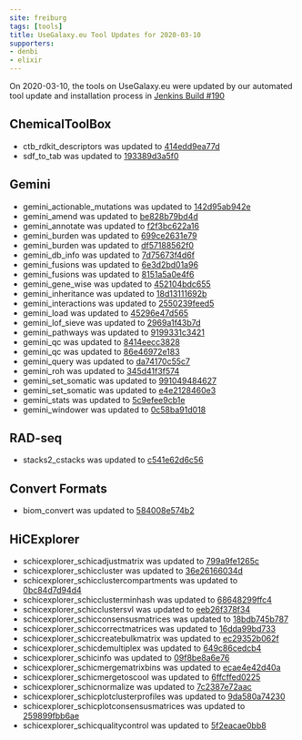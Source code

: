 ```yaml
---
site: freiburg
tags: [tools]
title: UseGalaxy.eu Tool Updates for 2020-03-10
supporters:
- denbi
- elixir
---
```


On 2020-03-10, the tools on UseGalaxy.eu were updated by our automated tool update and installation process in [Jenkins Build #190](https://build.galaxyproject.eu/job/usegalaxy-eu/job/install-tools/#190/)


## ChemicalToolBox

- ctb_rdkit_descriptors was updated to [414edd9ea77d](https://toolshed.g2.bx.psu.edu/view/bgruening/ctb_rdkit_descriptors/414edd9ea77d)
- sdf_to_tab was updated to [193389d3a5f0](https://toolshed.g2.bx.psu.edu/view/bgruening/sdf_to_tab/193389d3a5f0)

## Gemini

- gemini_actionable_mutations was updated to [142d95ab942e](https://toolshed.g2.bx.psu.edu/view/iuc/gemini_actionable_mutations/142d95ab942e)
- gemini_amend was updated to [be828b79bd4d](https://toolshed.g2.bx.psu.edu/view/iuc/gemini_amend/be828b79bd4d)
- gemini_annotate was updated to [f2f3bc622a16](https://toolshed.g2.bx.psu.edu/view/iuc/gemini_annotate/f2f3bc622a16)
- gemini_burden was updated to [699ce2631e79](https://toolshed.g2.bx.psu.edu/view/iuc/gemini_burden/699ce2631e79)
- gemini_burden was updated to [df57188562f0](https://toolshed.g2.bx.psu.edu/view/iuc/gemini_burden/df57188562f0)
- gemini_db_info was updated to [7d75673f4d6f](https://toolshed.g2.bx.psu.edu/view/iuc/gemini_db_info/7d75673f4d6f)
- gemini_fusions was updated to [6e3d2bd01a96](https://toolshed.g2.bx.psu.edu/view/iuc/gemini_fusions/6e3d2bd01a96)
- gemini_fusions was updated to [8151a5a0e4f6](https://toolshed.g2.bx.psu.edu/view/iuc/gemini_fusions/8151a5a0e4f6)
- gemini_gene_wise was updated to [452104bdc655](https://toolshed.g2.bx.psu.edu/view/iuc/gemini_gene_wise/452104bdc655)
- gemini_inheritance was updated to [18d13111692b](https://toolshed.g2.bx.psu.edu/view/iuc/gemini_inheritance/18d13111692b)
- gemini_interactions was updated to [2550239feed5](https://toolshed.g2.bx.psu.edu/view/iuc/gemini_interactions/2550239feed5)
- gemini_load was updated to [45296e47d565](https://toolshed.g2.bx.psu.edu/view/iuc/gemini_load/45296e47d565)
- gemini_lof_sieve was updated to [2969a1f43b7d](https://toolshed.g2.bx.psu.edu/view/iuc/gemini_lof_sieve/2969a1f43b7d)
- gemini_pathways was updated to [9199331c3421](https://toolshed.g2.bx.psu.edu/view/iuc/gemini_pathways/9199331c3421)
- gemini_qc was updated to [8414eecc3828](https://toolshed.g2.bx.psu.edu/view/iuc/gemini_qc/8414eecc3828)
- gemini_qc was updated to [86e46972e183](https://toolshed.g2.bx.psu.edu/view/iuc/gemini_qc/86e46972e183)
- gemini_query was updated to [da74170c55c7](https://toolshed.g2.bx.psu.edu/view/iuc/gemini_query/da74170c55c7)
- gemini_roh was updated to [345d41f3f574](https://toolshed.g2.bx.psu.edu/view/iuc/gemini_roh/345d41f3f574)
- gemini_set_somatic was updated to [991049484627](https://toolshed.g2.bx.psu.edu/view/iuc/gemini_set_somatic/991049484627)
- gemini_set_somatic was updated to [e4e2128460e3](https://toolshed.g2.bx.psu.edu/view/iuc/gemini_set_somatic/e4e2128460e3)
- gemini_stats was updated to [5c9efee9cb1e](https://toolshed.g2.bx.psu.edu/view/iuc/gemini_stats/5c9efee9cb1e)
- gemini_windower was updated to [0c58ba91d018](https://toolshed.g2.bx.psu.edu/view/iuc/gemini_windower/0c58ba91d018)

## RAD-seq

- stacks2_cstacks was updated to [c541e62d6c56](https://toolshed.g2.bx.psu.edu/view/iuc/stacks2_cstacks/c541e62d6c56)

## Convert Formats

- biom_convert was updated to [584008e574b2](https://toolshed.g2.bx.psu.edu/view/iuc/biom_convert/584008e574b2)

## HiCExplorer

- schicexplorer_schicadjustmatrix was updated to [799a9fe1265c](https://toolshed.g2.bx.psu.edu/view/iuc/schicexplorer_schicadjustmatrix/799a9fe1265c)
- schicexplorer_schiccluster was updated to [36e26166034d](https://toolshed.g2.bx.psu.edu/view/iuc/schicexplorer_schiccluster/36e26166034d)
- schicexplorer_schicclustercompartments was updated to [0bc84d7d94d4](https://toolshed.g2.bx.psu.edu/view/iuc/schicexplorer_schicclustercompartments/0bc84d7d94d4)
- schicexplorer_schicclusterminhash was updated to [68648299ffc4](https://toolshed.g2.bx.psu.edu/view/iuc/schicexplorer_schicclusterminhash/68648299ffc4)
- schicexplorer_schicclustersvl was updated to [eeb26f378f34](https://toolshed.g2.bx.psu.edu/view/iuc/schicexplorer_schicclustersvl/eeb26f378f34)
- schicexplorer_schicconsensusmatrices was updated to [18bdb745b787](https://toolshed.g2.bx.psu.edu/view/iuc/schicexplorer_schicconsensusmatrices/18bdb745b787)
- schicexplorer_schiccorrectmatrices was updated to [16dda99bd733](https://toolshed.g2.bx.psu.edu/view/iuc/schicexplorer_schiccorrectmatrices/16dda99bd733)
- schicexplorer_schiccreatebulkmatrix was updated to [ec29352b062f](https://toolshed.g2.bx.psu.edu/view/iuc/schicexplorer_schiccreatebulkmatrix/ec29352b062f)
- schicexplorer_schicdemultiplex was updated to [649c86cedcb4](https://toolshed.g2.bx.psu.edu/view/iuc/schicexplorer_schicdemultiplex/649c86cedcb4)
- schicexplorer_schicinfo was updated to [09f8be8a6e76](https://toolshed.g2.bx.psu.edu/view/iuc/schicexplorer_schicinfo/09f8be8a6e76)
- schicexplorer_schicmergematrixbins was updated to [ecae4e42d40a](https://toolshed.g2.bx.psu.edu/view/iuc/schicexplorer_schicmergematrixbins/ecae4e42d40a)
- schicexplorer_schicmergetoscool was updated to [6ffcffed0225](https://toolshed.g2.bx.psu.edu/view/iuc/schicexplorer_schicmergetoscool/6ffcffed0225)
- schicexplorer_schicnormalize was updated to [7c2387e72aac](https://toolshed.g2.bx.psu.edu/view/iuc/schicexplorer_schicnormalize/7c2387e72aac)
- schicexplorer_schicplotclusterprofiles was updated to [9da580a74230](https://toolshed.g2.bx.psu.edu/view/iuc/schicexplorer_schicplotclusterprofiles/9da580a74230)
- schicexplorer_schicplotconsensusmatrices was updated to [259899fbb6ae](https://toolshed.g2.bx.psu.edu/view/iuc/schicexplorer_schicplotconsensusmatrices/259899fbb6ae)
- schicexplorer_schicqualitycontrol was updated to [5f2eacae0bb8](https://toolshed.g2.bx.psu.edu/view/iuc/schicexplorer_schicqualitycontrol/5f2eacae0bb8)

